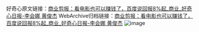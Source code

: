 好奇心原文链接：[商业剪报：看电影也可以赚钱了，百度说回报8%起_商业_好奇心日报-李会娜 黄俊杰](https://www.qdaily.com/articles/2491.html)
WebArchive归档链接：[商业剪报：看电影也可以赚钱了，百度说回报8%起_商业_好奇心日报-李会娜 黄俊杰](http://web.archive.org/web/20190623151139/https://www.qdaily.com/articles/2491.html)
![image](http://ww3.sinaimg.cn/large/007d5XDply1g3vc587mrzj30u04awu0x)